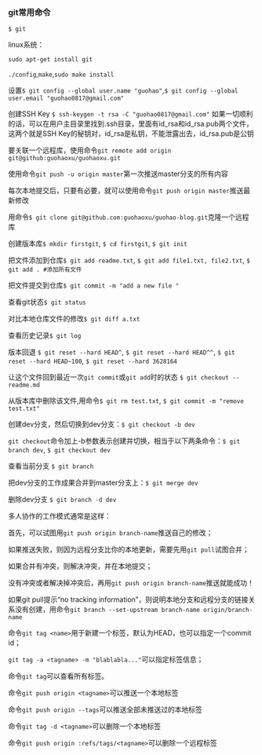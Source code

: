 ### git常用命令

```shell
$ git
```

linux系统：

`sudo apt-get install git`

`./config`,`make`,`sudo make install`

设置`$ git config --global user.name "guohao"`,`$ git config --global user.email "guohao0817@gmail.com"`

创建SSH Key `$ ssh-keygen -t rsa -C "guohao0817@gmail.com"`
如果一切顺利的话，可以在用户主目录里找到.ssh目录，里面有id_rsa和id_rsa.pub两个文件，这两个就是SSH Key的秘钥对，id_rsa是私钥，不能泄露出去，id_rsa.pub是公钥

要关联一个远程库，使用命令`git remote add origin git@github:guohaoxu/guohaoxu.git`

使用命令`git push -u origin master`第一次推送master分支的所有内容

每次本地提交后，只要有必要，就可以使用命令`git push origin master`推送最新修改

用命令`$ git clone git@github.com:guohaoxu/guohao-blog.git`克隆一个远程库

创建版本库`$ mkdir firstgit`, `$ cd firstgit`, `$ git init`

把文件添加到仓库`$ git add readme.txt`, `$ git add file1.txt, file2.txt`, `$ git add . #添加所有文件`

把文件提交到仓库`$ git commit -m "add a new file "`

查看git状态`$ git status`

对比本地仓库文件的修改`$ git diff a.txt`

查看历史记录`$ git log`

版本回退 `$ git reset --hard HEAD^`, `$ git reset --hard HEAD^^`, `$ git reset --hard HEAD~100`, `$ git reset --hard 3628164`

让这个文件回到最近一次`git commit`或`git add`时的状态 `$ git checkout -- readme.md`

从版本库中删除该文件,用命令`$ git rm test.txt`, `$ git commit -m "remove test.txt"`

创建dev分支，然后切换到dev分支：`$ git checkout -b dev`

`git checkout`命令加上-b参数表示创建并切换，相当于以下两条命令：`$ git branch dev`, `$ git checkout dev`

查看当前分支 `$ git branch`

把dev分支的工作成果合并到master分支上：`$ git merge dev`

删除dev分支 `$ git branch -d dev`

多人协作的工作模式通常是这样：

首先，可以试图用`git push origin branch-name`推送自己的修改；

如果推送失败，则因为远程分支比你的本地更新，需要先用`git pull`试图合并；

如果合并有冲突，则解决冲突，并在本地提交；

没有冲突或者解决掉冲突后，再用`git push origin branch-name`推送就能成功！

如果git pull提示“no tracking information”，则说明本地分支和远程分支的链接关系没有创建，用命令`git branch --set-upstream branch-name origin/branch-name`

命令`git tag <name>`用于新建一个标签，默认为HEAD，也可以指定一个commit id；

`git tag -a <tagname> -m "blablabla..."`可以指定标签信息；

命令`git tag`可以查看所有标签。

命令`git push origin <tagname>`可以推送一个本地标签

命令`git push origin --tags`可以推送全部未推送过的本地标签

命令`git tag -d <tagname>`可以删除一个本地标签

命令`git push origin :refs/tags/<tagname>`可以删除一个远程标签
